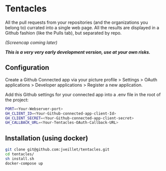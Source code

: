 # Tentacles
All the pull requests from your repositories (and the organizations you belong to) currated into a single web page.
All the results are displayed in a Github fashion (like the Pulls tab), but separated by repo.

_(Screencap coming later)_

__*This is a very very early development version, use at your own risks.*__

## Configuration

Create a Github Connected app via your picture profile > Settings > OAuth applications > Developer applications > Register a new application.

Add this Github settings for your connected app into a .env file in the root of the project:

```bash
PORT=<Your-Webserver-port>
GH_CLIENT_ID=<Your-Github-connected-app-client-Id>
GH_CLIENT_SECRET=<Your-Github-connected-app-client-secret>
GH_CALLBACK_URL=<Your-Tentacles-OAuth-Callback-URL>
```

## Installation (using docker)

```bash
git clone git@github.com:jveillet/tentacles.git
cd tentacles/
sh install.sh
docker-compose up
```
